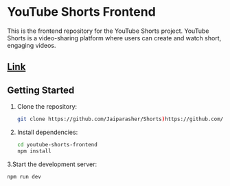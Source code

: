 # YouTube Shorts Frontend

This is the frontend repository for the YouTube Shorts project. YouTube Shorts is a video-sharing platform where users can create and watch short, engaging videos.

## [Link](https://65d995d561370cbbb587c7e8--timely-sawine-ba6ec9.netlify.app/)

## Getting Started

1. Clone the repository:

   ```bash
   git clone https://github.com/Jaiparasher/Shorts)https://github.com/Jaiparasher/Shorts.git

2. Install dependencies:

   ```bash
   cd youtube-shorts-frontend
   npm install

3.Start the development server:
  ```bash
  npm run dev
